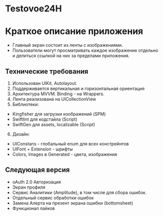 # Testovoe24H
 
# Краткое описание приложения

- Главный экран состоит из ленты с изображениями.
- Пользователи могут просматривать каждое изображение отдельно и делиться ссылкой на них за пределами приложения.

## Технические требования

1) Использован UIKit. Autolayout.
2) Поддерживается вертикальная и горизонтальная ориентация
3) Архитектура MVVM. Binding - на Wrappers.
4) Лента реализована на UICollectionView
5) Библиотеки: 
- Kingfisher для загрузки изображений (SPM)
- Swiftlint для кодстайла (Script)
- SwiftGen для assets, localizable (Script)
6) Дизайн:
- UIConstans - глобальный enum для всех констрейнтов
- UIFont + Extension - шрифты
- Colors, Images в Generated - цвета, изображения

## Следующая версия

- oAuth 2.0 Авторизация
- Экран профиля
- Сервис Аналитики (Amplitude), в том числе для сбора ошибок.
- Отдельный сервис обработки ошибок
- Замена Алерта на презент экрана ошибки (bottomsheet)
- Функционал лайков
